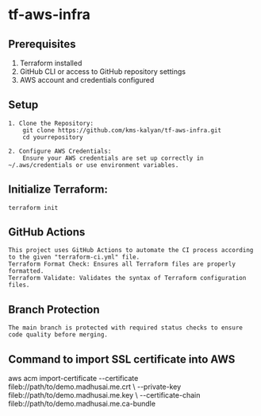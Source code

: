 # tf-aws-infra

## Prerequisites
1. Terraform installed
2. GitHub CLI or access to GitHub repository settings
3. AWS account and credentials configured

## Setup
    1. Clone the Repository:
        git clone https://github.com/kms-kalyan/tf-aws-infra.git
        cd yourrepository

    2. Configure AWS Credentials:
        Ensure your AWS credentials are set up correctly in ~/.aws/credentials or use environment variables.

## Initialize Terraform:
    terraform init

## GitHub Actions
    This project uses GitHub Actions to automate the CI process according to the given "terraform-ci.yml" file.
    Terraform Format Check: Ensures all Terraform files are properly formatted.
    Terraform Validate: Validates the syntax of Terraform configuration files.

## Branch Protection
    The main branch is protected with required status checks to ensure code quality before merging.

## Command to import SSL certificate into AWS

aws acm import-certificate --certificate fileb://path/to/demo.madhusai.me.crt \  --private-key fileb://path/to/demo.madhusai.me.key \  --certificate-chain fileb://path/to/demo.madhusai.me.ca-bundle